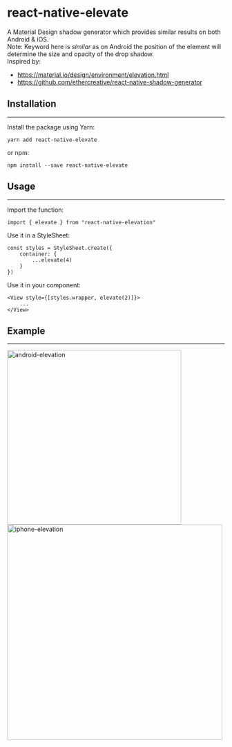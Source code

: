 # react-native-elevate
A Material Design shadow generator which provides similar results on both Android & iOS.<br>
Note: Keyword here is <i>similar</i> as on Android the position of the element will determine the size and opacity of the drop shadow.<br>
Inspired by:
- https://material.io/design/environment/elevation.html
- https://github.com/ethercreative/react-native-shadow-generator

## Installation
*** 
Install the package using Yarn:
```
yarn add react-native-elevate
```
or npm:
```
npm install --save react-native-elevate
```
## Usage
*** 
Import the function:
```
import { elevate } from "react-native-elevation"
```
Use it in a StyleSheet:
```
const styles = StyleSheet.create({
	container: {
		...elevate(4)
	}
})
```
Use it in your component:
```
<View style={[styles.wrapper, elevate(2)]}>
	...
</View>
```

## Example
***
<img width="403" alt="android-elevation" src="https://user-images.githubusercontent.com/24901702/66718734-676dfb00-ede7-11e9-8b9d-389ef0d9e5bd.png"><img width="498" alt="iphone-elevation" src="https://user-images.githubusercontent.com/24901702/66718742-7eace880-ede7-11e9-8e88-80c04887a2d6.png">
